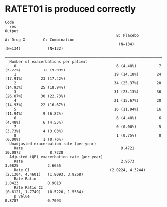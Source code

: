 # RATET01 is produced correctly

    Code
      res
    Output
                                                      B: Placebo         A: Drug X        C: Combination 
                                                       (N=134)            (N=134)            (N=132)     
      ———————————————————————————————————————————————————————————————————————————————————————————————————
      Number of exacerbations per patient                                                                
        0                                             6 (4.48%)          7 (5.22%)          12 (9.09%)   
        1                                            19 (14.18%)        24 (17.91%)        23 (17.42%)   
        2                                            34 (25.37%)        20 (14.93%)        25 (18.94%)   
        3                                            31 (23.13%)        36 (26.87%)        30 (22.73%)   
        4                                            21 (15.67%)        20 (14.93%)        22 (16.67%)   
        5                                            16 (11.94%)        16 (11.94%)         9 (6.82%)    
        6                                             6 (4.48%)          6 (4.48%)          6 (4.55%)    
        7                                             0 (0.00%)          5 (3.73%)          4 (3.03%)    
        8                                             1 (0.75%)          0 (0.00%)          1 (0.76%)    
      Unadjusted exacerbation rate (per year)                                                            
        Rate                                            9.4721            10.0872             8.7228     
      Adjusted (QP) exacerbation rate (per year)                                                         
        Rate                                            2.9573             3.0825             2.6655     
        Rate CI                                    (2.0224, 4.3244)   (2.1304, 4.4601)   (1.8093, 3.9268)
        Rate Ratio                                                         1.0423             0.9013     
        Rate Ratio CI                                                 (0.6121, 1.7749)   (0.5220, 1.5564)
        p value                                                            0.8787             0.7093     

